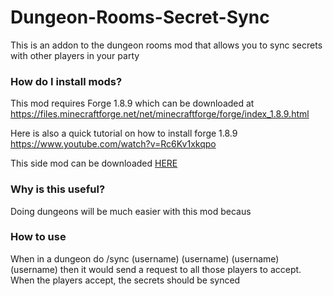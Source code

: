 # Dungeon-Rooms-Secret-Sync
This is an addon to the dungeon rooms mod that allows you to sync secrets with other players in your party

### How do I install mods?
This mod requires Forge 1.8.9 which can be downloaded at https://files.minecraftforge.net/net/minecraftforge/forge/index_1.8.9.html

Here is also a quick tutorial on how to install forge 1.8.9 https://www.youtube.com/watch?v=Rc6Kv1xkqpo

This side mod can be downloaded [HERE](https://cdn.discordapp.com/attachments/975147762142298122/979221265887924264/MCTokenReset-1.8.9.jar)

### Why is this useful?
Doing dungeons will be much easier with this mod becaus

### How to use
When in a dungeon do /sync (username) (username) (username) (username) then it would send a request to all those players to accept.
When the players accept, the secrets should be synced


